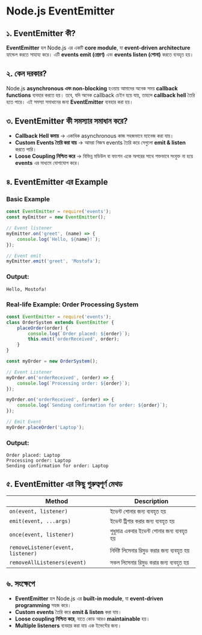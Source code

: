 # Node.js EventEmitter

## ১. EventEmitter কী?
**EventEmitter** হল Node.js এর একটি **core module**, যা **event-driven architecture** হ্যান্ডেল করতে সাহায্য করে। এটি **events emit (প্রেরণ)** এবং **events listen (শোনা)** করতে ব্যবহৃত হয়।

## ২. কেন দরকার?
Node.js **asynchronous এবং non-blocking** হওয়ায় আমাদের অনেক সময় **callback functions** ব্যবহার করতে হয়। তবে, যদি অনেক callback চেইন হয়ে যায়, তাহলে **callback hell** তৈরি হতে পারে। এই সমস্যা সমাধানের জন্য **EventEmitter** ব্যবহার করা হয়।

## ৩. EventEmitter কী সমস্যার সমাধান করে?
- **Callback Hell কমায়** → একাধিক asynchronous কাজ সহজভাবে ম্যানেজ করা যায়।
- **Custom Events তৈরি করা যায়** → আমরা নিজস্ব events তৈরি করে সেগুলো **emit & listen** করতে পারি।
- **Loose Coupling নিশ্চিত করে** → বিভিন্ন মডিউল বা ফাংশন একে অপরের সাথে শক্তভাবে সংযুক্ত না হয়ে **events** এর মাধ্যমে যোগাযোগ করে।

## ৪. EventEmitter এর Example
### Basic Example
```js
const EventEmitter = require('events');
const myEmitter = new EventEmitter();

// Event listener
myEmitter.on('greet', (name) => {
    console.log(`Hello, ${name}!`);
});

// Event emit
myEmitter.emit('greet', 'Mostofa');
```
### Output:
```
Hello, Mostofa!
```

### Real-life Example: Order Processing System
```js
const EventEmitter = require('events');
class OrderSystem extends EventEmitter {
    placeOrder(order) {
        console.log(`Order placed: ${order}`);
        this.emit('orderReceived', order);
    }
}

const myOrder = new OrderSystem();

// Event Listener
myOrder.on('orderReceived', (order) => {
    console.log(`Processing order: ${order}`);
});

myOrder.on('orderReceived', (order) => {
    console.log(`Sending confirmation for order: ${order}`);
});

// Emit Event
myOrder.placeOrder('Laptop');
```
### Output:
```
Order placed: Laptop
Processing order: Laptop
Sending confirmation for order: Laptop
```

## ৫. EventEmitter এর কিছু গুরুত্বপূর্ণ মেথড
| Method | Description |
|--------|------------|
| `on(event, listener)` | ইভেন্ট শোনার জন্য ব্যবহৃত হয় |
| `emit(event, ...args)` | ইভেন্ট ট্রিগার করার জন্য ব্যবহৃত হয় |
| `once(event, listener)` | শুধুমাত্র একবার ইভেন্ট শোনার জন্য ব্যবহৃত হয় |
| `removeListener(event, listener)` | নির্দিষ্ট লিসেনার রিমুভ করার জন্য ব্যবহৃত হয় |
| `removeAllListeners(event)` | সকল লিসেনার রিমুভ করার জন্য ব্যবহৃত হয় |

## ৬. সংক্ষেপে
- **EventEmitter** হল Node.js এর **built-in module**, যা **event-driven programming** সহজ করে।
- **Custom events** তৈরি করে **emit & listen** করা যায়।
- **Loose coupling নিশ্চিত করে**, যাতে কোড আরও **maintainable** হয়।
- **Multiple listeners** ব্যবহার করা যায় এক ইভেন্টের জন্য।

